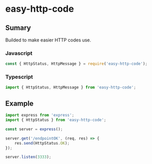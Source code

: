# easy-http-code

## Sumary
Builded to make easier HTTP codes use.

### Javascript
```javascript
const { HttpStatus, HttpMessage } = require('easy-http-code');
```

### Typescript
```javascript
import { HttpStatus, HttpMessage } from 'easy-http-code';
```

## Example

```javascript
import express from 'express';
import { HttpStatus } from 'easy-http-code';

const server = express();

server.get('/endpointOK', (req, res) => {
    res.send(HttpStatus.OK);
});

server.listen(3333);
```
